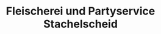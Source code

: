 ---
title: "Fleischerei und Partyservice Stachelscheid"
url: /dueren/fleischerei-und-partyservice-stachelscheid/
shop: Metzgerei
---